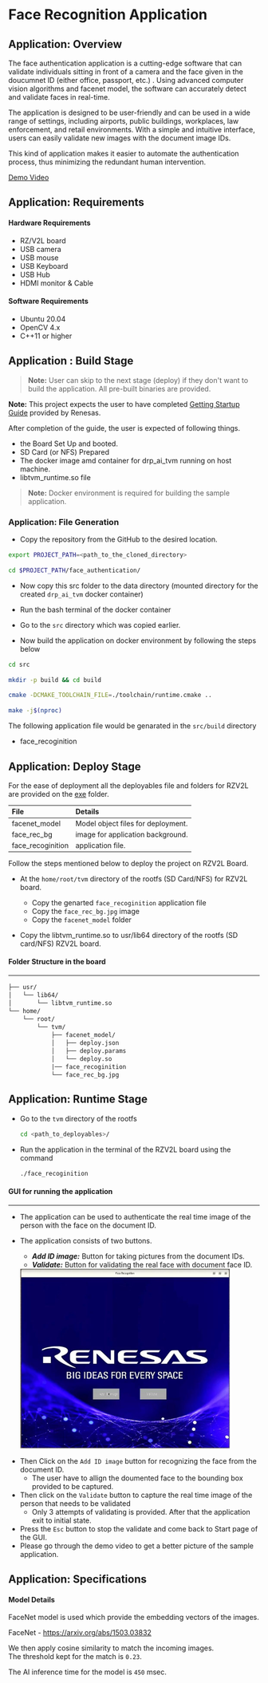 # Face Recognition Application

## Application: Overview
The face authentication application is a cutting-edge software that can validate individuals sitting in front of a 
camera and the face given in the doucumnet ID (either office, passport, etc.) . Using advanced computer vision algorithms and facenet model, 
the software can accurately detect and validate faces in real-time.

The application is designed to be user-friendly and can be used in a wide range of settings, including airports, public buildings, 
workplaces, law enforcement, and retail environments. With a simple and intuitive interface, users can easily validate new images with the document image IDs.

This kind of application makes it easier to automate the authentication process, thus minimizing the redundant human intervention. 

[Demo Video](https://renesasgroup.sharepoint.com/:v:/r/sites/QuestGlobalxRenesasRZAIAppDev/Shared%20Documents/General/Delivarables_Storage/face_recognition/face_recognition.mp4?csf=1&web=1&e=lE2urj)

## Application: Requirements

#### Hardware Requirements
- RZ/V2L board
- USB camera
- USB mouse
- USB Keyboard
- USB Hub
- HDMI monitor & Cable

#### Software Requirements
- Ubuntu 20.04
- OpenCV 4.x
- C++11 or higher

## Application : Build Stage

>**Note:** User can skip to the next stage (deploy) if they don't want to build the application. All pre-built binaries are provided.

**Note:** This project expects the user to have completed [Getting Startup Guide]() provided by Renesas. 

After completion of the guide, the user is expected of following things.
- the Board Set Up and booted. 
- SD Card (or NFS) Prepared 
- The docker image amd container for drp_ai_tvm running on host machine.
- libtvm_runtime.so file 

>**Note:** Docker environment is required for building the sample application. 


### Application: File Generation

- Copy the repository from the GitHub to the desired location.
```sh
export PROJECT_PATH=<path_to_the_cloned_directory>
```
```sh
cd $PROJECT_PATH/face_authentication/
```

- Now copy this src folder to the data directory (mounted directory for the created `drp_ai_tvm` docker container)

- Run the bash terminal of the docker container 
- Go to the `src` directory which was copied earlier.
- Now build the application on docker environment by following the steps below
```sh
cd src
```
```sh
mkdir -p build && cd build
```
```sh
cmake -DCMAKE_TOOLCHAIN_FILE=./toolchain/runtime.cmake ..
```
```sh
make -j$(nproc)
```
The following application file would be genarated in the `src/build` directory
- face_recoginition

## Application: Deploy Stage

For the ease of deployment all the deployables file and folders for RZV2L are provided on the [exe](./exe) folder.

|File | Details |
|:---|:---|
|facenet_model | Model object files for deployment. |
|face_rec_bg | image for application background. |
|face_recoginition | application file. |


Follow the steps mentioned below to deploy the project on RZV2L Board. 
* At the `home/root/tvm` directory of the rootfs (SD Card/NFS) for RZV2L board.
   * Copy the genarted `face_recoginition` application file 
   * Copy the `face_rec_bg.jpg` image
   * Copy the `facenet_model` folder

* Copy the libtvm_runtime.so to usr/lib64 directory of the rootfs (SD card/NFS) RZV2L board.

#### Folder Structure in the board
----
```
├── usr/
│   └── lib64/
│       └── libtvm_runtime.so
└── home/
    └── root/
        └── tvm/
            ├── facenet_model/
            │   ├── deploy.json
            │   ├── deploy.params
            │   └── deploy.so
            |── face_recoginition
            └── face_rec_bg.jpg
```

## Application: Runtime Stage


* Go to the `tvm` directory of the rootfs
   ```sh
   cd <path_to_deployables>/
   ```
* Run the application in the terminal of the RZV2L board using the command
	```sh
    ./face_recoginition
    ```


#### GUI for running the application
--------------------------------
- The application can be used to authenticate the real time image of the person with the face on the document ID.
- The application consists of two buttons.
	- ***Add ID image:*** Button for taking pictures from the document IDs.
	- ***Validate:*** Button for validating the real face with document face ID.

	<img src=./images/face_authentication_front.JPG width="420" height="360">

* Then Click on the `Add ID image` button for recognizing the face from the document ID. 
	- The user have to allign the doumented face to the bounding box provided to be captured.
* Then click on the `Validate` button to capture the real time image of the person that needs to be validated
    - Only 3 attempts of validating is provided. After that the application exit to initial state.
* Press the `Esc` button to stop the validate and come back to Start page of the GUI.
* Please go through the demo video to get a better picture of the sample application.
## Application: Specifications

#### Model Details
FaceNet model is used which provide the embedding vectors of the images.

FaceNet - https://arxiv.org/abs/1503.03832

We then apply cosine similarity to match the incoming images.\
The threshold kept for the match is `0.23`.

The AI inference time for the model is `450` msec.






